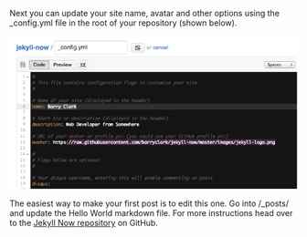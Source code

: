 Next you can update your site name, avatar and other options using the _config.yml file in the root of your repository (shown below).

![_config.yml](/assets/images/config.png)

The easiest way to make your first post is to edit this one. Go into /_posts/ and update the Hello World markdown file. For more instructions head over to the [Jekyll Now repository](https://github.com/barryclark/jekyll-now) on GitHub.